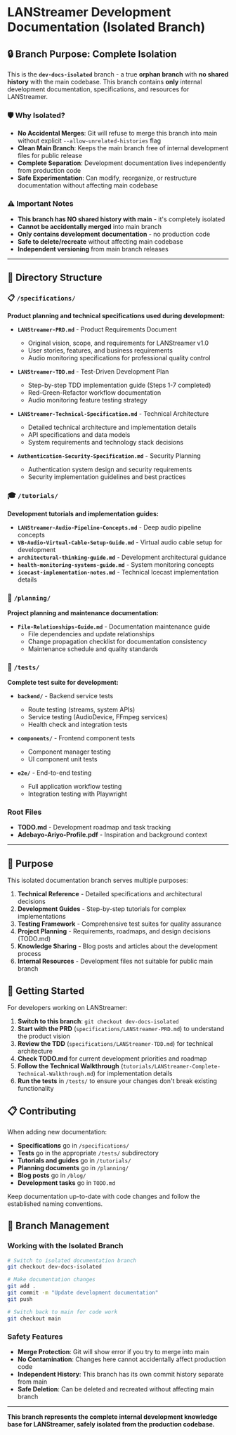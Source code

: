 # LANStreamer Development Documentation (Isolated Branch)

## 🔒 **Branch Purpose: Complete Isolation**

This is the **`dev-docs-isolated`** branch - a true **orphan branch** with **no shared history** with the main codebase. This branch contains **only** internal development documentation, specifications, and resources for LANStreamer.

### 🛡️ **Why Isolated?**

- **No Accidental Merges**: Git will refuse to merge this branch into main without explicit `--allow-unrelated-histories` flag
- **Clean Main Branch**: Keeps the main branch free of internal development files for public release
- **Complete Separation**: Development documentation lives independently from production code
- **Safe Experimentation**: Can modify, reorganize, or restructure documentation without affecting main codebase

### ⚠️ **Important Notes**

- **This branch has NO shared history with main** - it's completely isolated
- **Cannot be accidentally merged** into main branch
- **Only contains development documentation** - no production code
- **Safe to delete/recreate** without affecting main codebase
- **Independent versioning** from main branch releases

---

## 📁 Directory Structure

### 📋 `/specifications/`
**Product planning and technical specifications used during development:**
- **`LANStreamer-PRD.md`** - Product Requirements Document
  - Original vision, scope, and requirements for LANStreamer v1.0
  - User stories, features, and business requirements
  - Audio monitoring specifications for professional quality control

- **`LANStreamer-TDD.md`** - Test-Driven Development Plan
  - Step-by-step TDD implementation guide (Steps 1-7 completed)
  - Red-Green-Refactor workflow documentation
  - Audio monitoring feature testing strategy

- **`LANStreamer-Technical-Specification.md`** - Technical Architecture
  - Detailed technical architecture and implementation details
  - API specifications and data models
  - System requirements and technology stack decisions

- **`Authentication-Security-Specification.md`** - Security Planning
  - Authentication system design and security requirements
  - Security implementation guidelines and best practices

### 🎓 `/tutorials/`
**Development tutorials and implementation guides:**
- **`LANStreamer-Audio-Pipeline-Concepts.md`** - Deep audio pipeline concepts
- **`VB-Audio-Virtual-Cable-Setup-Guide.md`** - Virtual audio cable setup for development
- **`architectural-thinking-guide.md`** - Development architectural guidance
- **`health-monitoring-systems-guide.md`** - System monitoring concepts
- **`icecast-implementation-notes.md`** - Technical Icecast implementation details

### 📝 `/planning/`
**Project planning and maintenance documentation:**
- **`File-Relationships-Guide.md`** - Documentation maintenance guide
  - File dependencies and update relationships
  - Change propagation checklist for documentation consistency
  - Maintenance schedule and quality standards

### 🧪 `/tests/`
**Complete test suite for development:**
- **`backend/`** - Backend service tests
  - Route testing (streams, system APIs)
  - Service testing (AudioDevice, FFmpeg services)
  - Health check and integration tests

- **`components/`** - Frontend component tests
  - Component manager testing
  - UI component unit tests

- **`e2e/`** - End-to-end testing
  - Full application workflow testing
  - Integration testing with Playwright

### **Root Files**
- **TODO.md** - Development roadmap and task tracking
- **Adebayo-Ariyo-Profile.pdf** - Inspiration and background context

---

## 🎯 Purpose

This isolated documentation branch serves multiple purposes:

1. **Technical Reference** - Detailed specifications and architectural decisions
2. **Development Guides** - Step-by-step tutorials for complex implementations
3. **Testing Framework** - Comprehensive test suites for quality assurance
4. **Project Planning** - Requirements, roadmaps, and design decisions (TODO.md)
5. **Knowledge Sharing** - Blog posts and articles about the development process
6. **Internal Resources** - Development files not suitable for public main branch

## 🚀 Getting Started

For developers working on LANStreamer:

1. **Switch to this branch**: `git checkout dev-docs-isolated`
2. **Start with the PRD** (`specifications/LANStreamer-PRD.md`) to understand the product vision
3. **Review the TDD** (`specifications/LANStreamer-TDD.md`) for technical architecture
4. **Check TODO.md** for current development priorities and roadmap
5. **Follow the Technical Walkthrough** (`tutorials/LANStreamer-Complete-Technical-Walkthrough.md`) for implementation details
6. **Run the tests** in `/tests/` to ensure your changes don't break existing functionality

## 📋 Contributing

When adding new documentation:

- **Specifications** go in `/specifications/`
- **Tests** go in the appropriate `/tests/` subdirectory
- **Tutorials and guides** go in `/tutorials/`
- **Planning documents** go in `/planning/`
- **Blog posts** go in `/blog/`
- **Development tasks** go in `TODO.md`

Keep documentation up-to-date with code changes and follow the established naming conventions.

## 🔄 Branch Management

### **Working with the Isolated Branch**

```bash
# Switch to isolated documentation branch
git checkout dev-docs-isolated

# Make documentation changes
git add .
git commit -m "Update development documentation"
git push

# Switch back to main for code work
git checkout main
```

### **Safety Features**

- **Merge Protection**: Git will show error if you try to merge into main
- **No Contamination**: Changes here cannot accidentally affect production code
- **Independent History**: This branch has its own commit history separate from main
- **Safe Deletion**: Can be deleted and recreated without affecting main branch

---

**This branch represents the complete internal development knowledge base for LANStreamer, safely isolated from the production codebase.**
